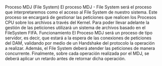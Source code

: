 Proceso MDJ (File System)
El proceso MDJ - File System será el proceso que interpretaremos como el acceso al File System de
nuestro sistema. Este proceso se encargará de gestionar las peticiones que realicen los Procesos CPU
sobre los archivos a través del Kernel. Para poder llevar adelante la gestión de las peticiones utilizará
un sistema de archivos basado en el FileSystem FIFA.
Funcionamiento
El Proceso MDJ será un proceso de tipo servidor, es decir, que estará a la espera de las conexiones
de peticiones del DAM, validando por medio de un Handshake del protocolo la operación a realizar.
Además, el File System deberá atender las peticiones de manera concurrente.
Finalmente, sobre cada operación realizada por el MDJ, se deberá aplicar un retardo antes de
retornar dicha operación.
